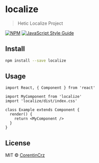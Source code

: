 # localize

> Hetic Localize Project

[![NPM](https://img.shields.io/npm/v/localize.svg)](https://www.npmjs.com/package/localize) [![JavaScript Style Guide](https://img.shields.io/badge/code_style-standard-brightgreen.svg)](https://standardjs.com)

## Install

```bash
npm install --save localize
```

## Usage

```tsx
import React, { Component } from 'react'

import MyComponent from 'localize'
import 'localize/dist/index.css'

class Example extends Component {
  render() {
    return <MyComponent />
  }
}
```

## License

MIT © [CorentinCrz](https://github.com/CorentinCrz)
